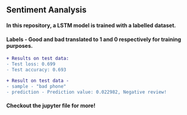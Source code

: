 ## Sentiment Aanalysis
#### In this repository, a LSTM model is trained with a labelled dataset.
#### Labels - Good and bad translated to 1 and 0 respectively for training purposes.

```diff
+ Results on test data:
- Test loss: 0.699
- Test accuracy: 0.693
```
```diff
+ Result on test data -
- sample - "bad phone"
- prediction - Prediction value: 0.022982, Negative review!
```

#### Checkout the jupyter file for more!
